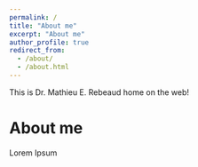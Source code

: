 ```yaml
---
permalink: /
title: "About me"
excerpt: "About me"
author_profile: true
redirect_from: 
  - /about/
  - /about.html
---
```


This is Dr. Mathieu E. Rebeaud home on the web!

About me
======

Lorem Ipsum
